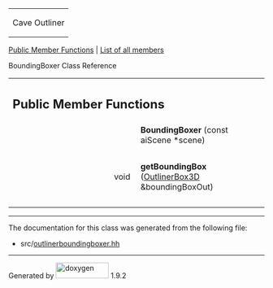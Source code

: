 <table data-cellspacing="0" data-cellpadding="0">
<colgroup>
<col style="width: 100%" />
</colgroup>
<tbody>
<tr class="odd" style="height: 56px;">
<td id="projectalign" style="padding-left: 0.5em"><div id="projectname">
Cave Outliner
</div></td>
</tr>
</tbody>
</table>

[Public Member Functions](#pub-methods) | [List of all
members](class_bounding_boxer-members.html)

BoundingBoxer Class Reference

<table class="memberdecls">
<colgroup>
<col style="width: 50%" />
<col style="width: 50%" />
</colgroup>
<tbody>
<tr class="odd heading">
<td colspan="2"><h2 id="public-member-functions" class="groupheader"><span id="pub-methods"></span> Public Member Functions</h2></td>
</tr>
<tr class="even memitem:a7c84522a5270caa2425e12a2cca8ba2b">
<td style="text-align: right;" class="memItemLeft" data-valign="top"><span id="a7c84522a5270caa2425e12a2cca8ba2b"></span>  </td>
<td class="memItemRight" data-valign="bottom"><strong>BoundingBoxer</strong> (const aiScene *scene)</td>
</tr>
<tr class="odd separator:a7c84522a5270caa2425e12a2cca8ba2b">
<td colspan="2" class="memSeparator"> </td>
</tr>
<tr class="even memitem:ab062fdf2e2697814b08b247d4be3fc16">
<td style="text-align: right;" class="memItemLeft" data-valign="top"><span id="ab062fdf2e2697814b08b247d4be3fc16"></span> void </td>
<td class="memItemRight" data-valign="bottom"><strong>getBoundingBox</strong> (<a href="class_outliner_box3_d.html" class="el">OutlinerBox3D</a> &amp;boundingBoxOut)</td>
</tr>
<tr class="odd separator:ab062fdf2e2697814b08b247d4be3fc16">
<td colspan="2" class="memSeparator"> </td>
</tr>
</tbody>
</table>

------------------------------------------------------------------------

The documentation for this class was generated from the following file:

-   src/<a href="outlinerboundingboxer_8hh_source.html" class="el">outlinerboundingboxer.hh</a>

------------------------------------------------------------------------

<span class="small">Generated
by [<img src="doxygen.svg" class="footer" width="104" height="31" alt="doxygen" />](https://www.doxygen.org/index.html)
1.9.2</span>
